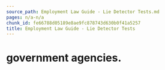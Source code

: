 ```yaml
---
source_path: Employment Law Guide - Lie Detector Tests.md
pages: n/a-n/a
chunk_id: fe66788d05189e8ae9fc878743d630b0f41a5257
title: Employment Law Guide - Lie Detector Tests
---
```

# government agencies.
